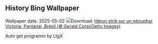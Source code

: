 ## History Bing Wallpaper
Wallpaper date: 2025-05-02
![](https://www.bing.com/th?id=OHR.BrazilHeron_FR-FR2379480505_UHD.jpg&w=1000)Download: [Héron strié sur un nénuphar Victoria, Pantanal, Brésil (© Gerald Corsi/Getty Images)](https://www.bing.com/th?id=OHR.BrazilHeron_FR-FR2379480505_UHD.jpg)

Auto get programm by LtgX
